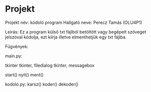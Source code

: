# Projekt
Projekt név: kódoló program
Hallgató neve: Perecz Tamás (OLU4P1)

Leírás:
Ez a program külső txt fájlból betöltött vagy begépelt szöveget jelszóval kódolja, ezt kiírja illetve elmenthetjük egy txt fájlba.


Fügvények:

main.py:

tkinter
tkinter, filedialog
tkinter, messagebox

start()
nyit()
ment()

kodolo.py:
karsz()
koder()
dekoder()
